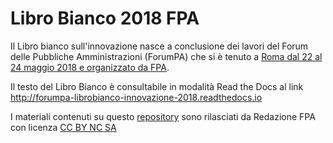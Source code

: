 # Libro Bianco 2018 FPA

Il Libro bianco sull'innovazione nasce a conclusione dei lavori del Forum delle Pubbliche Amministrazioni (ForumPA) che si è tenuto a [Roma dal 22 al 24 maggio 2018 e organizzato da FPA](https://forumpa2018.eventifpa.it/it/).

Il testo del Libro Bianco è consultabile in modalità Read the Docs al link http://forumpa-librobianco-innovazione-2018.readthedocs.io

I materiali contenuti su questo [repository](https://github.com/RedazioneFPA/Libro-Bianco-2018-FPA) sono rilasciati da Redazione FPA con licenza [CC BY NC SA](https://creativecommons.org/licenses/by-nc-sa/3.0/it/)

